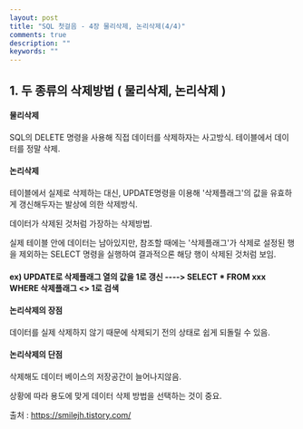 ```yaml
---
layout: post
title: "SQL 첫걸음 - 4장 물리삭제, 논리삭제(4/4)" 
comments: true
description: ""
keywords: ""
---
```


## 1. 두 종류의 삭제방법 ( 물리삭제, 논리삭제 )

#### 물리삭제
SQL의 DELETE 명령을 사용해 직접 데이터를 삭제하자는 사고방식. 테이블에서 데이터를 정말 삭제. 

#### 논리삭제
테이블에서 실제로 삭제하는 대신, UPDATE명령을 이용해 '삭제플래그'의 값을 유효하게 갱신해두자는 발상에 의한 삭제방식. 

데이터가 삭제된 것처럼 가장하는 삭제방법. 

실제 테이블 안에 데이터는 남아있지만, 참조할 때에는 '삭제플래그'가 삭제로 설정된 행을 제외하는 SELECT 명령을 실행하여 결과적으론 해당 행이 삭제된 것처럼 보임. 

#### ex) UPDATE로 삭제플래그 열의 값을 1로 갱신 ----> SELECT * FROM xxx WHERE 삭제플래그 <> 1로 검색 

#### 논리삭제의 장점
데이터를 실제 삭제하지 않기 때문에 삭제되기 전의 상태로 쉽게 되돌릴 수 있음.

#### 논리삭제의 단점
삭제해도 데이터 베이스의 저장공간이 늘어나지않음. 

상황에 따라 용도에 맞게 데이터 삭제 방법을 선택하는 것이 중요. 


출처 : https://smilejh.tistory.com/